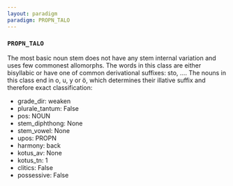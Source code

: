 ```yaml
---
layout: paradigm
paradigm: PROPN_TALO
---
```

### ` PROPN_TALO `

The most basic noun stem does not have any stem internal variation and uses few commonest allomorphs. The words in this class are either bisyllabic or have one of common derivational suffixes: sto, .... The nouns in this class end in o, u, y or ö, which determines their illative suffix and therefore exact classification:
* grade_dir: weaken
* plurale_tantum: False
* pos: NOUN
* stem_diphthong: None
* stem_vowel: None
* upos: PROPN
* harmony: back
* kotus_av: None
* kotus_tn: 1
* clitics: False
* possessive: False
